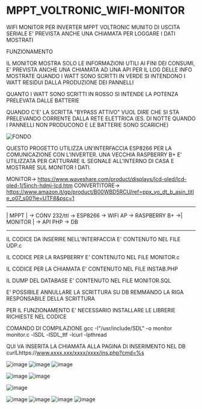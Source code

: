 # MPPT_VOLTRONIC_WIFI-MONITOR
WIFI MONITOR PER INVERTER MPPT VOLTRONIC MUNITO DI USCITA SERIALE
E' PREVISTA ANCHE UNA CHIAMATA PER LOGGARE I DATI MOSTRATI


FUNZIONAMENTO 

IL MONITOR MOSTRA SOLO LE INFORMAZIONI UTILI AI FINI DEI CONSUMI, E' PREVISTA ANCHE UNA CHIAMATA AD UNA API PER IL LOG DELLE INFO MOSTRATE
QUANDO I WATT SONO SCRITTI IN VERDE SI INTENDONO I WATT RESIDUI DALLA PRODUZIONE DEI PANNELLI

QUANTO I WATT SONO SCRITTI IN ROSSO SI INTENDE LA POTENZA PRELEVATA DALLE BATTERIE

QUANDO C'E' LA SCRITTA "BYPASS ATTIVO" VUOL DIRE CHE SI STA PRELEVANDO CORRENTE DALLA RETE ELETTRICA (ES. DI NOTTE QUANDO I PANNELLI NON PRODUCONO E LE BATTERIE SONO SCARICHE)

![FONDO](https://user-images.githubusercontent.com/68028438/190213352-56dcf71b-41de-40a3-930d-c9edf5be166e.jpg)


QUESTO PROGETTO UTILIZZA UN'INTERFACCIA ESP8266 PER LA COMUNICAZIONE CON L'INVERTER.
UNA VECCHIA RASPBERRY B+ E' UTILIZZATA PER CATTURARE IL SEGNALE ALL'INTERNO DI CASA E MOSTRARE SUL MONITOR I DATI.

MONITOR-> https://www.waveshare.com/product/displays/lcd-oled/lcd-oled-1/5inch-hdmi-lcd.htm
CONVERTITORE->  https://www.amazon.it/gp/product/B00WBD5RCU/ref=ppx_yo_dt_b_asin_title_o07_s00?ie=UTF8&psc=1


------------                                                          ---------
|   MPPT   | -> CONV 232/ttl -> ESP8266 -> WIFI AP -> RASPBERRY B+ ->| MONITOR | -> API PHP -> DB
------------                                                          ---------

IL CODICE DA INSERIRE NELL'INTERFACCIA E' CONTENUTO NEL FILE UDP.c

IL CODICE PER LA RASPBERRY E' CONTENUTO NEL FILE MONITOR.c

IL CODICE PER LA CHIAMATA E' CONTENUTO NEL FILE INSTAB.PHP

IL DUMP DEL DATABASE E' CONTENUTO NEL FILE MONITOR.SQL

E' POSSIBILE ANNULLARE LA SCRITTURA SU DB REMMANDO LA RIGA RESPONSABILE DELLA SCRITTURA

PER IL FUNZIONAMENTO E' NECESSARIO INSTALLARE LE LIBRERIE RICHIESTE NEL CODICE


COMANDO DI COMPILAZIONE 
gcc -I"/usr/include/SDL" -o monitor monitor.c -lSDL -lSDL_ttf -lcurl -lpthread




QUI VA INSERITA LA CHIAMATA ALLA PAGINA DI INSERIMENTO NEL DB
curlLhttps://www.xxxx.xxx/xxxx/xxxx/ins.php?cmd=%s

![image](https://user-images.githubusercontent.com/68028438/190207062-70cd6867-8ae5-48dd-8b48-bd9f89fe123c.png)
![image](https://user-images.githubusercontent.com/68028438/190207255-343afdac-2276-4e15-8e2a-3be1ecb34171.png)
![image](https://user-images.githubusercontent.com/68028438/190207534-30725f9c-6817-44c4-8516-68ee0f4a3bad.png)

![image](https://user-images.githubusercontent.com/68028438/190208415-44a734c4-ed16-48ff-914e-3a5a6af8fdd4.png)
![image](https://user-images.githubusercontent.com/68028438/190208846-401e3e5f-8bef-4275-8ac8-738628f1a271.png)


![image](https://user-images.githubusercontent.com/68028438/190209680-157e6198-883a-4d19-ab0d-97c7568ca53f.png)

![image](https://user-images.githubusercontent.com/68028438/190209794-08100825-40ac-48e8-b3bd-c3e6e81a490c.png)
![image](https://user-images.githubusercontent.com/68028438/190209903-01f28677-6e07-4aba-a243-13dea3b3880b.png)
![image](https://user-images.githubusercontent.com/68028438/190209953-4fc82831-5d94-4243-8ca7-afcd9cb668ec.png)
![image](https://user-images.githubusercontent.com/68028438/190210036-e08c8d85-408d-4a87-b31a-08512536ca60.png)


